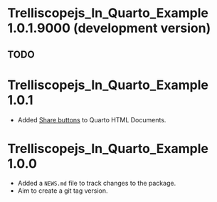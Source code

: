 # Trelliscopejs_In_Quarto_Example 1.0.1.9000 (development version)

## TODO

# Trelliscopejs_In_Quarto_Example 1.0.1

* Added [Share buttons](https://github.com/schochastics/quarto-social-share) to Quarto HTML Documents.

# Trelliscopejs_In_Quarto_Example 1.0.0

* Added a `NEWS.md` file to track changes to the package.
* Aim to create a git tag version.
